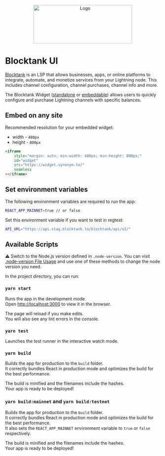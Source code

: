 <p align="center">
  <img width="320" height="125" src="public/images/logo.svg" alt="Logo">
</p>

# Blocktank UI

[Blocktank](https://blocktank.to/) is an LSP that allows businesses, apps, or online platforms to integrate, automate, and monetize services from your Lightning node. This includes channel configuration, channel purchases, channel info and more.

The Blocktank Widget ([standalone](https://blocktank.to/#widget) or [embeddable](https://widget.synonym.to/)) allows users to quickly configure and purchase Lightning channels with specific balances.

## Embed on any site

Recommended resolution for your embedded widget:

- width - `480px`
- height - `800px`

```html
<iframe
	style="margin: auto; min-width: 480px; min-height: 800px;"
	id="widget"
	src="https://widget.synonym.to/"
	seamless
></iframe>
```

## Set environment variables

The following environment variables are required to run the app:

```bash
REACT_APP_MAINNET=true // or false
```

Set this environment variable if you want to test in regtest:

```bash
API_URL="https://api.stag.blocktank.to/blocktank/api/v2/"
```

## Available Scripts

⚠️ Switch to the Node.js version defined in `.node-version`. You can visit [.node-version File Usage](https://github.com/shadowspawn/node-version-usage) and use one of these methods to change the node version you need.

In the project directory, you can run:

### `yarn start`

Runs the app in the development mode.\
Open [http://localhost:3000](http://localhost:3000) to view it in the browser.

The page will reload if you make edits.\
You will also see any lint errors in the console.

### `yarn test`

Launches the test runner in the interactive watch mode.

### `yarn build`

Builds the app for production to the `build` folder.\
It correctly bundles React in production mode and optimizes the build for the best performance.

The build is minified and the filenames include the hashes.\
Your app is ready to be deployed!

### `yarn build:mainnet` and `yarn build:testnet`

Builds the app for production to the `build` folder.\
It correctly bundles React in production mode and optimizes the build for the best performance.\
It also sets the `REACT_APP_MAINNET` environment variable to `true` or `false` respectively.

The build is minified and the filenames include the hashes.\
Your app is ready to be deployed!
